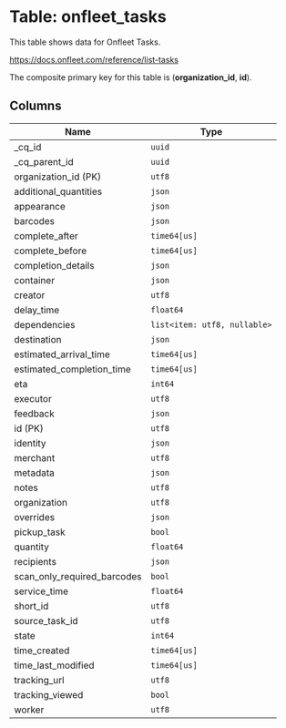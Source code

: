 # Table: onfleet_tasks

This table shows data for Onfleet Tasks.

https://docs.onfleet.com/reference/list-tasks

The composite primary key for this table is (**organization_id**, **id**).

## Columns

| Name          | Type          |
| ------------- | ------------- |
|_cq_id|`uuid`|
|_cq_parent_id|`uuid`|
|organization_id (PK)|`utf8`|
|additional_quantities|`json`|
|appearance|`json`|
|barcodes|`json`|
|complete_after|`time64[us]`|
|complete_before|`time64[us]`|
|completion_details|`json`|
|container|`json`|
|creator|`utf8`|
|delay_time|`float64`|
|dependencies|`list<item: utf8, nullable>`|
|destination|`json`|
|estimated_arrival_time|`time64[us]`|
|estimated_completion_time|`time64[us]`|
|eta|`int64`|
|executor|`utf8`|
|feedback|`json`|
|id (PK)|`utf8`|
|identity|`json`|
|merchant|`utf8`|
|metadata|`json`|
|notes|`utf8`|
|organization|`utf8`|
|overrides|`json`|
|pickup_task|`bool`|
|quantity|`float64`|
|recipients|`json`|
|scan_only_required_barcodes|`bool`|
|service_time|`float64`|
|short_id|`utf8`|
|source_task_id|`utf8`|
|state|`int64`|
|time_created|`time64[us]`|
|time_last_modified|`time64[us]`|
|tracking_url|`utf8`|
|tracking_viewed|`bool`|
|worker|`utf8`|